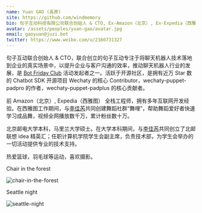 ```yaml
---
name: Yuan GAO (高原)
site: https://github.com/windmemory
bio: 句子互动科技有限公司联合创始人 & CTO, Ex-Amazon（北京）, Ex-Expedia（西雅图） 
avatar: /assets/peoples/yuan-gao/avatar.jpg
email: gaoyuan@juzi.bot
twitter: https://www.weibo.com/u/2166731327
---
```


句子互动联合创始人 & CTO，联合创立的句子互动专注于将聊天机器人技术落地到企业的真实场景中，以提升企业与客户沟通的效率，推动聊天机器人行业的发展，是 [Bot Friday Club](https://www.bot5.club/) 活动发起者之一。活跃于开源社区，是拥有近万 Star 数的 Chatbot SDK 开源项目 Wechaty 的核心 Contributor，wechaty-puppet-padpro 的作者，wechaty-puppet-padplus 的核心贡献者。

前 Amazon（北京）, Expedia（西雅图） 全栈工程师，拥有多年互联网开发经验。在西雅图工作期间，与[李佳芮](https://pre-angel.com/peoples/jiarui-li/)共同创建舞蹈社群“舞哩”，帮助舞蹈爱好者快速学习成品舞，视频全网播放数千万，累计粉丝数十万。

北京邮电大学本科，马里兰大学硕士。在大学本科期间，与[李佳芮](https://pre-angel.com/peoples/jiarui-li/)共同创立了北邮联想 idea 精英汇；任职计算机学院学生会副主席，负责技术部，为学生会举办的一切活动提供专业的技术支持。

热爱篮球，羽毛球等运动，喜欢摄影。

Chair in the forest

![chair-in-the-forest](/assets/peoples/yuan-gao/chair-in-the-forest.jpg)

Seattle night

![seattle-night](/assets/peoples/yuan-gao/seattle-night.jpg)
